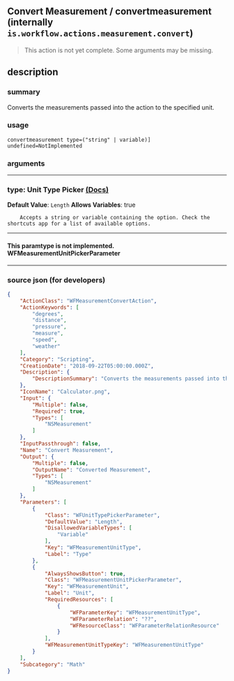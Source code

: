 
## Convert Measurement / convertmeasurement (internally `is.workflow.actions.measurement.convert`)

> This action is not yet complete. Some arguments may be missing.


## description

### summary

Converts the measurements passed into the action to the specified unit.


### usage
```
convertmeasurement type=("string" | variable)] undefined=NotImplemented
```

### arguments

---

### type: Unit Type Picker [(Docs)](https://pfgithub.github.io/shortcutslang/gettingstarted#other-fields)
**Default Value**: ```
		Length
		```
**Allows Variables**: true



		Accepts a string or variable containing the option. Check the shortcuts app for a list of available options. 

---

#### This paramtype is not implemented. WFMeasurementUnitPickerParameter

---

### source json (for developers)

```json
{
	"ActionClass": "WFMeasurementConvertAction",
	"ActionKeywords": [
		"degrees",
		"distance",
		"pressure",
		"measure",
		"speed",
		"weather"
	],
	"Category": "Scripting",
	"CreationDate": "2018-09-22T05:00:00.000Z",
	"Description": {
		"DescriptionSummary": "Converts the measurements passed into the action to the specified unit."
	},
	"IconName": "Calculator.png",
	"Input": {
		"Multiple": false,
		"Required": true,
		"Types": [
			"NSMeasurement"
		]
	},
	"InputPassthrough": false,
	"Name": "Convert Measurement",
	"Output": {
		"Multiple": false,
		"OutputName": "Converted Measurement",
		"Types": [
			"NSMeasurement"
		]
	},
	"Parameters": [
		{
			"Class": "WFUnitTypePickerParameter",
			"DefaultValue": "Length",
			"DisallowedVariableTypes": [
				"Variable"
			],
			"Key": "WFMeasurementUnitType",
			"Label": "Type"
		},
		{
			"AlwaysShowsButton": true,
			"Class": "WFMeasurementUnitPickerParameter",
			"Key": "WFMeasurementUnit",
			"Label": "Unit",
			"RequiredResources": [
				{
					"WFParameterKey": "WFMeasurementUnitType",
					"WFParameterRelation": "??",
					"WFResourceClass": "WFParameterRelationResource"
				}
			],
			"WFMeasurementUnitTypeKey": "WFMeasurementUnitType"
		}
	],
	"Subcategory": "Math"
}
```
